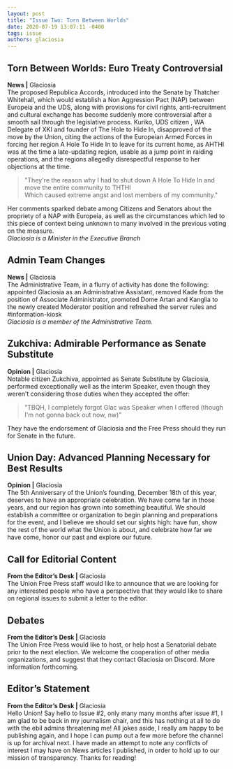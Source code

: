 ```yaml
---
layout: post
title: "Issue Two: Torn Between Worlds"
date: 2020-07-19 13:07:11 -0400
tags: issue
authors: glaciosia
---
```

## Torn Between Worlds: Euro Treaty Controversial  
**News |** Glaciosia  
The proposed Republica Accords, introduced into the Senate by Thatcher Whitehall, which would establish a Non Aggression Pact (NAP) between Europeia and the UDS, along with provisions for civil rights, anti-recruitment and cultural exchange has become suddenly more controversial after a smooth sail through the legislative process. Kuriko, UDS citizen , WA Delegate of XKI and founder of The Hole to Hide In, disapproved of the move by the Union, citing the actions of the Europeian Armed Forces in forcing her region A Hole To Hide In to leave for its current home, as AHTHI was at the time a late-updating region, usable as a jump point in raiding operations, and the regions allegedly disrespectful response to her objections at the time.


> "They're the reason why I had to shut down A Hole To Hide In and move the entire community to THTHI  
> Which caused extreme angst and lost members of my community."


Her comments sparked debate among Citizens and Senators about the propriety of a NAP with Europeia, as well as the circumstances which led to this piece of context being unknown to many involved in the previous voting on the measure.  
*Glaciosia is a Minister in the Executive Branch*

## Admin Team Changes  
**News |** Glaciosia  
The Administrative Team, in a flurry of activity has done the following: appointed Glaciosia as an Administrative Assistant, removed Kade from the position of Associate Administrator, promoted Dome Artan and Kanglia to the newly created Moderator position and refreshed the server rules and #information-kiosk  
*Glaciosia is a member of the Administrative Team.*


## Zukchiva: Admirable Performance as Senate Substitute
**Opinion |** Glaciosia  
Notable citizen Zukchiva, appointed as Senate Substitute by Glaciosia, performed exceptionally well as the interim Speaker, even though they weren’t considering those duties when they accepted the offer:

> “TBQH, I completely forgot Glac was Speaker when I offered (though I'm not gonna back out now, nw)”

They have the endorsement of Glaciosia and the Free Press should they run for Senate in the future.


## Union Day: Advanced Planning Necessary for Best Results
**Opinion |** Glaciosia  
The 5th Anniversary of the Union’s founding, December 18th of this year, deserves to have an appropriate celebration. We have come far in those years, and our region has grown into something beautiful. We should establish a committee or organization to begin planning and preparations for the event, and I believe we should set our sights high: have fun, show the rest of the world what the Union is about, and celebrate how far we have come, honor our past and explore our future.

## Call for Editorial Content
**From the Editor’s Desk |** Glaciosia  
The Union Free Press staff would like to announce that we are looking for any interested people who have a perspective that they would like to share on regional issues to submit a letter to the editor. 

## Debates
**From the Editor’s Desk |** Glaciosia  
The Union Free Press would like to host, or help host a Senatorial debate prior to the next election. We welcome the cooperation of other media organizations, and suggest that they contact Glaciosia on Discord. More information forthcoming.


## Editor’s Statement
**From the Editor’s Desk |** Glaciosia  
Hello Union! Say hello to Issue #2, only many many months after issue #1, I am glad to be back in my journalism chair, and this has nothing at all to do with the ebil admins threatening me! All jokes aside, I really am happy to be publishing again, and I hope I can pump out a few more before the channel is up for archival next. I have made an attempt to note any conflicts of interest I may have on News articles I published, in order to hold up to our mission of transparency. Thanks for reading!
